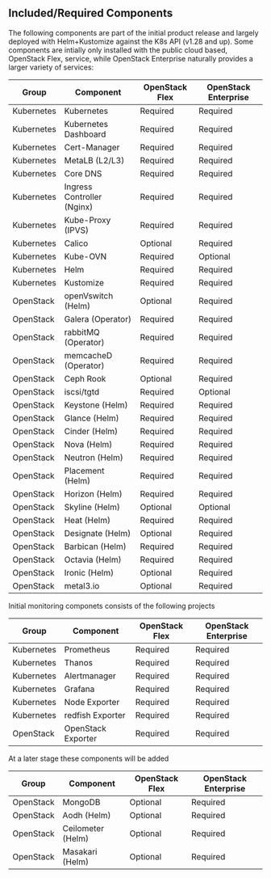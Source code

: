 
## Included/Required Components

The following components are part of the initial product release
and largely deployed with Helm+Kustomize against the K8s API (v1.28 and up).
Some components are intially only installed with the public cloud based,
OpenStack Flex, service, while OpenStack Enterprise naturally provides a larger
variety of services:

| Group      | Component            | OpenStack Flex | OpenStack Enterprise |
|------------|----------------------|----------------|----------------------|
| Kubernetes | Kubernetes           | Required       | Required             |
| Kubernetes | Kubernetes Dashboard | Required       | Required             |
| Kubernetes | Cert-Manager         | Required       | Required             |
| Kubernetes | MetaLB (L2/L3)       | Required       | Required             |
| Kubernetes | Core DNS             | Required       | Required             |
| Kubernetes | Ingress Controller (Nginx) | Required       | Required             |
| Kubernetes | Kube-Proxy (IPVS)    | Required       | Required             |
| Kubernetes | Calico               | Optional       | Required             |
| Kubernetes | Kube-OVN             | Required       | Optional             |
| Kubernetes | Helm                 | Required       | Required             |
| Kubernetes | Kustomize            | Required       | Required             |
| OpenStack  | openVswitch (Helm)   | Optional       | Required             |
| OpenStack  | Galera (Operator)    | Required       | Required             |
| OpenStack  | rabbitMQ (Operator)  | Required       | Required             |
| OpenStack  | memcacheD (Operator) | Required       | Required             |
| OpenStack  | Ceph Rook            | Optional       | Required             |
| OpenStack  | iscsi/tgtd           | Required       | Optional             |
| OpenStack  | Keystone (Helm)      | Required       | Required             |
| OpenStack  | Glance (Helm)        | Required       | Required             |
| OpenStack  | Cinder (Helm)        | Required       | Required             |
| OpenStack  | Nova (Helm)          | Required       | Required             |
| OpenStack  | Neutron (Helm)       | Required       | Required             |
| OpenStack  | Placement (Helm)     | Required       | Required             |
| OpenStack  | Horizon (Helm)       | Required       | Required             |
| OpenStack  | Skyline (Helm)       | Optional       | Optional             |
| OpenStack  | Heat (Helm)          | Required       | Required             |
| OpenStack  | Designate (Helm)     | Optional       | Required             |
| OpenStack  | Barbican (Helm)      | Required       | Required             |
| OpenStack  | Octavia (Helm)       | Required       | Required             |
| OpenStack  | Ironic (Helm)        | Optional       | Required             |
| OpenStack  | metal3.io            | Optional       | Required             |

Initial monitoring componets consists of the following projects

| Group      | Component            | OpenStack Flex | OpenStack Enterprise |
|------------|----------------------|----------------|----------------------|
| Kubernetes | Prometheus           | Required       | Required             |
| Kubernetes | Thanos               | Required       | Required             |
| Kubernetes | Alertmanager         | Required       | Required             |
| Kubernetes | Grafana              | Required       | Required             |
| Kubernetes | Node Exporter        | Required       | Required             |
| Kubernetes | redfish Exporter     | Required       | Required             |
| OpenStack  | OpenStack Exporter   | Required       | Required             |

At a later stage these components will be added

| Group     | Component            | OpenStack Flex | OpenStack Enterprise |
|-----------|----------------------|----------------|----------------------|
| OpenStack | MongoDB              | Optional       | Required             |
| OpenStack | Aodh (Helm)          | Optional       | Required             |
| OpenStack | Ceilometer (Helm)    | Optional       | Required             |
| OpenStack | Masakari (Helm)      | Optional       | Required             |

